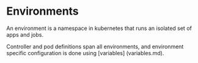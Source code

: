 # Environments

An environment is a namespace in kubernetes that runs an isolated set of apps and jobs.

Controller and pod definitions span all environments, and environment specific configuration is done using [variables] (variables.md).
